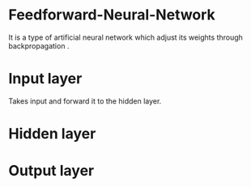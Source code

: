 # Feedforward-Neural-Network
It is a type of artificial neural network which adjust its weights through backpropagation . 
# Input layer
Takes input and forward it to the hidden layer.
# Hidden layer

# Output layer
